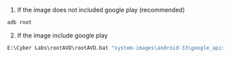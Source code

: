 
1. If the image does not included google play (recommended)

```cmd
adb root
```

2. If the image include google play

```cmd
E:\Cyber Labs\rootAVD\rootAVD.bat "system-images\android-33\google_apis_playstore\x86_64\ramdisk.img"
```

